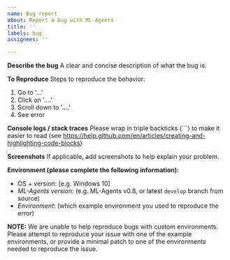 ```yaml
---
name: Bug report
about: Report a bug with ML-Agents
title: ''
labels: bug
assignees: ''

---
```


**Describe the bug**
A clear and concise description of what the bug is.

**To Reproduce**
Steps to reproduce the behavior:
1. Go to '...'
2. Click on '....'
3. Scroll down to '....'
4. See error

**Console logs / stack traces**
Please wrap in triple backticks (```) to make it easier to read (see https://help.github.com/en/articles/creating-and-highlighting-code-blocks)

**Screenshots**
If applicable, add screenshots to help explain your problem.

**Environment (please complete the following information):**
- OS + version: [e.g. Windows 10]
- _ML-Agents version_: (e.g. ML-Agents v0.8, or latest `develop` branch from source)
- _Environment_: (which example environment you used to reproduce the error)

**NOTE:** We are unable to help reproduce bugs with custom environments.  Please attempt to reproduce your issue with one of the example environments, or provide a minimal patch to one of the environments needed to reproduce the issue.
